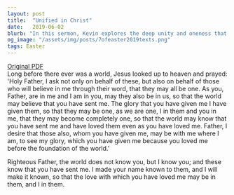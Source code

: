 ```yaml
---
layout: post
title:  "Unified in Christ"
date:   2019-06-02
blurb: "In this sermon, Kevin explores the deep unity and oneness that Jesus prayed for in John 17.20-26. He emphasizes the unity and love that should exist among believers, reflecting the unity and love between the Father and the Son. Kevin also highlights the importance of the world knowing that the Father sent Jesus, and the transformative power of His love."
og_image: "/assets/img/posts/7ofeaster2019texts.png"
tags: Easter
---
```

[Original PDF](/assets/pdf/7ofeaster2019texts.pdf)    
Long before there ever was a world, Jesus looked up to heaven and prayed: 'Holy Father, I ask not only on behalf of these, but also on behalf of those who will believe in me through their word, that they may all be one. As you, Father, are in me and I am in you, may they also be in us, so that the world may believe that you have sent me. The glory that you have given me I have given them, so that they may be one, as we are one, I in them and you in me, that they may become completely one, so that the world may know that you have sent me and have loved them even as you have loved me. Father, I desire that those also, whom you have given me, may be with me where I am, to see my glory, which you have given me because you loved me before the foundation of the world.'

Righteous Father, the world does not know you, but I know you; and these know that you have sent me. I made your name known to them, and I will make it known, so that the love with which you have loved me may be in them, and I in them.
